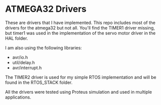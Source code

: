 # ATMEGA32 Drivers
These are drivers that I have implemented. This repo includes most of the drivers for the atmega32 but not all. You'll find the TIMER1 driver missing, but timer1 was used in the implementation of the servo motor driver in the HAL folder. 

I am also using the following libraries:
- avr/io.h
- util/delay.h
- avr/interrupt.h

The TIMER2 driver is used for my simple RTOS implementation and will be found in the RTOS_STACK folder.

All the drivers were tested using Proteus simulation and used in multiple applications. 
